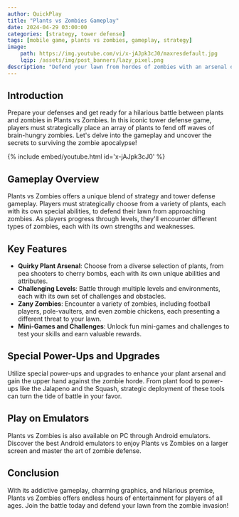 ```yaml
---
author: QuickPlay
title: "Plants vs Zombies Gameplay"
date: 2024-04-29 03:00:00
categories: [strategy, tower defense]
tags: [mobile game, plants vs zombies, gameplay, strategy]
image: 
    path: https://img.youtube.com/vi/x-jAJpk3cJ0/maxresdefault.jpg
    lqip: /assets/img/post_banners/lazy_pixel.png
description: "Defend your lawn from hordes of zombies with an arsenal of quirky plants in Plants vs Zombies. Let's dive into the gameplay and strategize our way to victory!"
---
```


## Introduction

Prepare your defenses and get ready for a hilarious battle between plants and zombies in Plants vs Zombies. In this iconic tower defense game, players must strategically place an array of plants to fend off waves of brain-hungry zombies. Let's delve into the gameplay and uncover the secrets to surviving the zombie apocalypse!

{% include embed/youtube.html id='x-jAJpk3cJ0' %}

## Gameplay Overview

Plants vs Zombies offers a unique blend of strategy and tower defense gameplay. Players must strategically choose from a variety of plants, each with its own special abilities, to defend their lawn from approaching zombies. As players progress through levels, they'll encounter different types of zombies, each with its own strengths and weaknesses.

## Key Features

- **Quirky Plant Arsenal**: Choose from a diverse selection of plants, from pea shooters to cherry bombs, each with its own unique abilities and attributes.
- **Challenging Levels**: Battle through multiple levels and environments, each with its own set of challenges and obstacles.
- **Zany Zombies**: Encounter a variety of zombies, including football players, pole-vaulters, and even zombie chickens, each presenting a different threat to your lawn.
- **Mini-Games and Challenges**: Unlock fun mini-games and challenges to test your skills and earn valuable rewards.

## Special Power-Ups and Upgrades

Utilize special power-ups and upgrades to enhance your plant arsenal and gain the upper hand against the zombie horde. From plant food to power-ups like the Jalapeno and the Squash, strategic deployment of these tools can turn the tide of battle in your favor.

## Play on Emulators

Plants vs Zombies is also available on PC through Android emulators. Discover the best Android emulators to enjoy Plants vs Zombies on a larger screen and master the art of zombie defense.

## Conclusion

With its addictive gameplay, charming graphics, and hilarious premise, Plants vs Zombies offers endless hours of entertainment for players of all ages. Join the battle today and defend your lawn from the zombie invasion!
